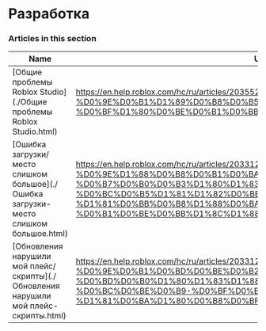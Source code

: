 # Разработка  
### Articles in this section
Name|URL
-|-
[Общие проблемы Roblox Studio](./Общие проблемы Roblox Studio.html) |https://en.help.roblox.com/hc/ru/articles/203552894-%D0%9E%D0%B1%D1%89%D0%B8%D0%B5-%D0%BF%D1%80%D0%BE%D0%B1%D0%BB%D0%B5%D0%BC%D1%8B-Roblox-Studio
[Ошибка загрузки/место слишком большое](./Ошибка загрузки-место слишком большое.html) |https://en.help.roblox.com/hc/ru/articles/203312890-%D0%9E%D1%88%D0%B8%D0%B1%D0%BA%D0%B0-%D0%B7%D0%B0%D0%B3%D1%80%D1%83%D0%B7%D0%BA%D0%B8-%D0%BC%D0%B5%D1%81%D1%82%D0%BE-%D1%81%D0%BB%D0%B8%D1%88%D0%BA%D0%BE%D0%BC-%D0%B1%D0%BE%D0%BB%D1%8C%D1%88%D0%BE%D0%B5
[Обновления нарушили мой плейс/скрипты](./Обновления нарушили мой плейс-скрипты.html) |https://en.help.roblox.com/hc/ru/articles/203312950-%D0%9E%D0%B1%D0%BD%D0%BE%D0%B2%D0%BB%D0%B5%D0%BD%D0%B8%D1%8F-%D0%BD%D0%B0%D1%80%D1%83%D1%88%D0%B8%D0%BB%D0%B8-%D0%BC%D0%BE%D0%B9-%D0%BF%D0%BB%D0%B5%D0%B9%D1%81-%D1%81%D0%BA%D1%80%D0%B8%D0%BF%D1%82%D1%8B